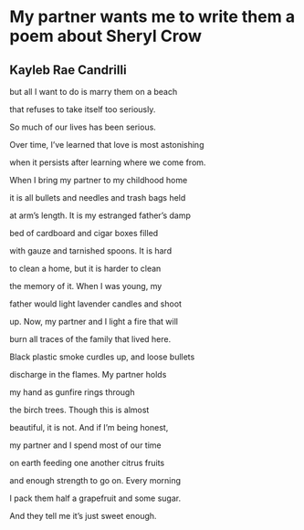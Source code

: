 # My partner wants me to write them a poem about Sheryl Crow
## Kayleb Rae Candrilli
but all I want to do is marry them on a beach

that refuses to take itself too seriously.

So much of our lives has been serious.

Over time, I’ve learned that love is most astonishing

when it persists after learning where we come from.

When I bring my partner to my childhood home

it is all bullets and needles and trash bags held

at arm’s length. It is my estranged father’s damp

bed of cardboard and cigar boxes filled

with gauze and tarnished spoons. It is hard

to clean a home, but it is harder to clean

the memory of it. When I was young, my

father would light lavender candles and shoot

up. Now, my partner and I light a fire that will

burn all traces of the family that lived here.

Black plastic smoke curdles up, and loose bullets

discharge in the flames. My partner holds

my hand as gunfire rings through

the birch trees. Though this is almost

beautiful, it is not. And if I’m being honest,

my partner and I spend most of our time

on earth feeding one another citrus fruits

and enough strength to go on. Every morning

I pack them half a grapefruit and some sugar.

And they tell me it’s just sweet enough.